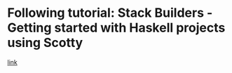 # Following tutorial: Stack Builders - Getting started with Haskell projects using Scotty

[link](https://www.stackbuilders.com/blog/getting-started-with-haskell-projects-using-scotty/)
